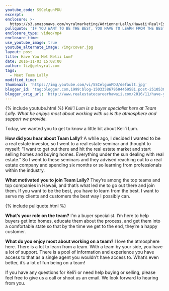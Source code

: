 ```yaml
---
youtube_code: SSCelgunPDU
excerpt:
enclosure: >-
  https://s3.amazonaws.com/vyralmarketing/Adrienne+Lally/Hawaii+Real+Estate+Agent+-+Have+You+Met+Keli%27i+Lum.mp4
pullquote: 'IF YOU WANT TO BE THE BEST, YOU HAVE TO LEARN FROM THE BEST.'
enclosure_type: video/mp4
enclosure_time:
use_youtube_image: true
youtube_alternate_image: /img/cover.jpg
layout: post
title: Have You Met Kelii Lum?
date: 2016-11-03 15:08:00
author: liz@getvyral.com
tags:
  - Meet Team Lally
modified_time:
thumbnail: 'https://img.youtube.com/vi/SSCelgunPDU/default.jpg'
blogger_id: 'tag:blogger.com,1999:blog-1503358679504459581.post-2510530281867404801'
blogger_orig_url: 'http://www.realestatecareerhawaii.com/2016/11/have-you-met-kelii-lum.html'
---
```


{% include youtube.html %} *Keli’i Lum is a buyer specialist here at Team Lally. What he enjoys most about working with us is the atmosphere and support we provide.*

Today, we wanted you to get to know a little bit about Keli’i Lum.

**How did you hear about Team Lally?** A while ago, I decided I wanted to be a real estate investor, so I went to a real estate seminar and thought to myself: “I want to get out there and hit the real estate market and start selling homes and buying homes. Everything under the sun dealing with real estate.” So I went to these seminars and they advised reaching out to a real estate company and spending six months or so learning from professionals within the industry.

**What motivated you to join Team Lally?** They’re among the top teams and top companies in Hawaii, and that’s what led me to go out there and join them. If you want to be the best, you have to learn from the best. I want to serve my clients and customers the best way I possibly can.

{% include pullquote.html %}

**What’s your role on the team?** I’m a buyer specialist. I’m here to help buyers get into homes, educate them about the process, and get them into a comfortable state so that by the time we get to the end, they’re a happy customer.

**What do you enjoy most about working on a team?** I love the atmosphere here. There is a lot to learn from a team. With a team by your side, you have a lot of support. There is a pool of information and experience you have access to that as a single agent you wouldn’t have access to. What’s even better, it’s a lot of fun being on a team\!

If you have any questions for Keli’i or need help buying or selling, please feel free to give us a call or shoot us an email. We look forward to hearing from you.